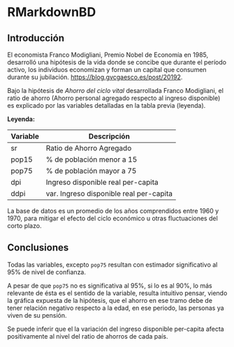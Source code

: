 # RMarkdownBD
## Introducción

El economista Franco Modigliani, Premio Nobel de Economía en 1985, desarrolló una hipótesis de la vida donde se concibe que durante el período activo, los individuos economizan y forman un capital que consumen durante su jubilación. <https://blog.gvcgaesco.es/post/20192>.

Bajo la hipótesis de *Ahorro del ciclo vital* desarrollada Franco Modigliani, el ratio de ahorro (Ahorro personal agregado respecto al ingreso disponible) es explicado por las variables detalladas en la tabla previa (leyenda). 

**Leyenda:**

|Variable|Descripción                             |
|--------|----------------------------------------|
|sr      | Ratio de Ahorro Agregado               |
|pop15   | % de población menor a 15              |
|pop75   | % de población mayor a 75              |
|dpi     | Ingreso disponible real per-capita     |
|ddpi    | var. Ingreso disponible real per-capita|

La base de datos es un promedio de los años comprendidos entre 1960 y 1970, para mitigar el efecto del ciclo económico u otras fluctuaciones del corto plazo.

## Conclusiones

Todas las variables, excepto  `pop75` resultan con estimador significativo al 95% de nivel de confianza.

A pesar de que `pop75` no es significativa al 95%, si lo es al 90%, lo más relevante de ésta es el sentido de la variable, resulta intuitivo pensar, viendo la gráfica expuesta de la hipótesis, que el ahorro en ese tramo debe de tener relación negativo respecto a la edad, en ese periodo, las personas ya viven de su pensión.

Se puede inferir que el la variación del ingreso disponible per-capita afecta positivamente al nivel del ratio de ahorros de cada país.

